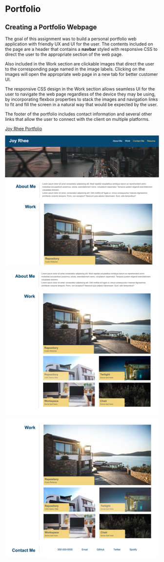 # Portfolio 

## Creating a Portfolio Webpage

The goal of this assignment was to build a personal portfolio web application with friendly UX and UI for the user. The contents included on the page are a header that contains a **navbar** styled with responsive CSS to direct the user to the appropriate section of the web page. 

Also included in the Work section are clickable images that direct the user to the corresponding page named in the image labels. Clicking on the images will open the appropriate web page in a new tab for better customer UI. 

The responsive CSS design in the Work section allows seamless UI for the user to navigate the web page regardless of the device they may be using, by incorporating flexbox properties to stack the images and navigation links to fit and fill the screen in a natural  way that would be expected by the user.

The footer of the portfolio includes contact information and several other links that allow the user to connect with the client on multiple platforms. 

[Joy Rhee Portfolio](https://joyfullyx.github.io/portfolio/)

![header](https://raw.githubusercontent.com/joyfullyx/portfolio/main/images/header.png) 

![main](https://raw.githubusercontent.com/joyfullyx/portfolio/main/images/main.png)

![footer](https://raw.githubusercontent.com/joyfullyx/portfolio/main/images/footer.png) 
